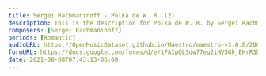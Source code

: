 ```yaml
---
title: Sergei Rachmaninoff - Polka de W. R. (2)
description: This is the description for Polka de W. R. by Sergei Rachmaninoff
composers: [Sergei Rachmaninoff]
periods: [Romantic]
audioURL: https://OpenMusicDataset.github.io/Maestro/maestro-v3.0.0/2006/MIDI-Unprocessed_12_R1_2006_01-08_ORIG_MID--AUDIO_12_R1_2006_04_Track04_wav.midi
formURL: https://docs.google.com/forms/d/e/1FAIpQLSdw77eq2iHV5GkjEHrR3hdH2dx-Lw73Bi2domZl8_4J2FCI9Q/viewform
date: 2021-08-08T07:43:13-06:00
---
```

